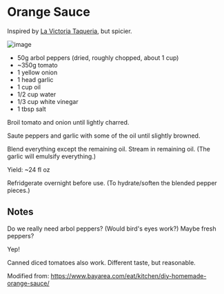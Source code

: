 Orange Sauce
============

Inspired by [La Victoria Taqueria](http://www.lavicsj.com/), but spicier.

![image](https://user-images.githubusercontent.com/2049665/189216430-2f5a67d3-a256-4eb5-9d89-5db4438cdf9d.png)


- 50g arbol peppers (dried, roughly chopped, about 1 cup)
- ~350g tomato
- 1 yellow onion
- 1 head garlic
- 1 cup oil
- 1/2 cup water
- 1/3 cup white vinegar
- 1 tbsp salt

Broil tomato and onion until lightly charred.

Saute peppers and garlic with some of the oil until slightly browned.

Blend everything except the remaining oil.  Stream in
remaining oil.  (The garlic will emulsify everything.)

Yield: ~24 fl oz

Refridgerate overnight before use.  (To hydrate/soften the blended pepper pieces.)

Notes
-----

Do we really need arbol peppers?  (Would bird's eyes work?)  Maybe fresh peppers?

Yep!

Canned diced tomatoes also work.  Different taste, but reasonable.

Modified from: https://www.bayarea.com/eat/kitchen/diy-homemade-orange-sauce/
